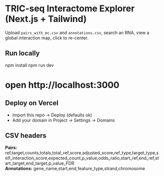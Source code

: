# TRIC-seq Interactome Explorer (Next.js + Tailwind)
Upload `pairs_with_mc.csv` and `annotations.csv`, search an RNA, view a global interaction map, click to re-center.

## Run locally
npm install
npm run dev
# open http://localhost:3000

## Deploy on Vercel
- Import this repo → Deploy (defaults ok)
- Add your domain in Project → Settings → Domains

## CSV headers
**Pairs:** ref,target,counts,totals,total_ref,score,adjusted_score,ref_type,target_type,self_interaction_score,expected_count,p_value,odds_ratio,start_ref,end_ref,start_target,end_target,p_value_FDR  
**Annotations:** gene_name,start,end,feature_type,strand,chromosome
